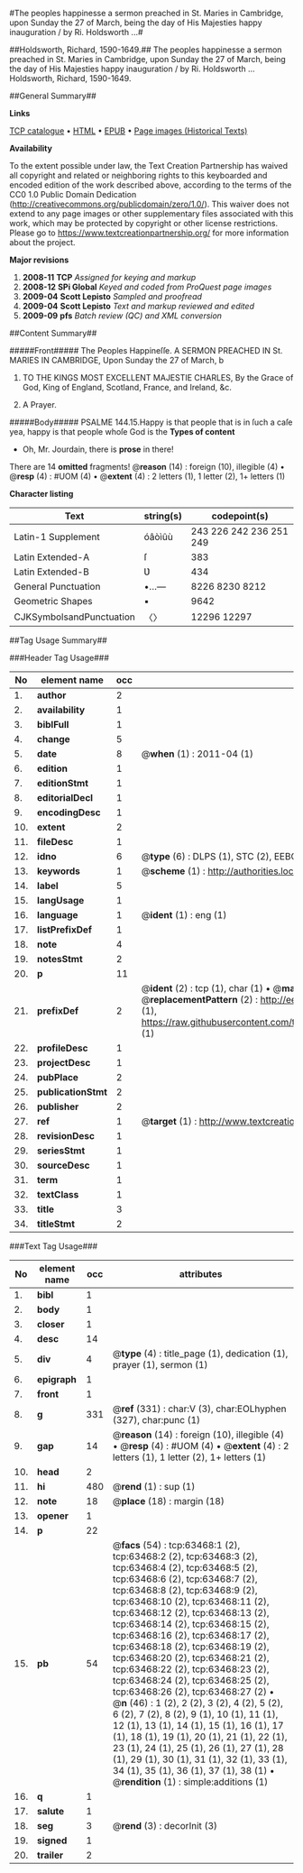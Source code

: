 #The peoples happinesse a sermon preached in St. Maries in Cambridge, upon Sunday the 27 of March, being the day of His Majesties happy inauguration / by Ri. Holdsworth ...#

##Holdsworth, Richard, 1590-1649.##
The peoples happinesse a sermon preached in St. Maries in Cambridge, upon Sunday the 27 of March, being the day of His Majesties happy inauguration / by Ri. Holdsworth ...
Holdsworth, Richard, 1590-1649.

##General Summary##

**Links**

[TCP catalogue](http://www.ota.ox.ac.uk/tcp/)  • 
[HTML](http://tei.it.ox.ac.uk/tcp/Texts-HTML/free/A44/A44134.html)  • 
[EPUB](http://tei.it.ox.ac.uk/tcp/Texts-EPUB/free/A44/A44134.epub) • 
[Page images (Historical Texts)](https://historicaltexts.jisc.ac.uk/eebo-12571427e)

**Availability**

To the extent possible under law, the Text Creation Partnership has waived all copyright and related or neighboring rights to this keyboarded and encoded edition of the work described above, according to the terms of the CC0 1.0 Public Domain Dedication (http://creativecommons.org/publicdomain/zero/1.0/). This waiver does not extend to any page images or other supplementary files associated with this work, which may be protected by copyright or other license restrictions. Please go to https://www.textcreationpartnership.org/ for more information about the project.

**Major revisions**

1. __2008-11__ __TCP__ *Assigned for keying and markup*
1. __2008-12__ __SPi Global__ *Keyed and coded from ProQuest page images*
1. __2009-04__ __Scott Lepisto__ *Sampled and proofread*
1. __2009-04__ __Scott Lepisto__ *Text and markup reviewed and edited*
1. __2009-09__ __pfs__ *Batch review (QC) and XML conversion*

##Content Summary##

#####Front#####
The Peoples Happineſſe. A SERMON PREACHED IN St. MARIES IN CAMBRIDGE, Upon Sunday the 27 of March, b
1. TO THE KINGS MOST EXCELLENT MAJESTIE CHARLES, By the Grace of God, King of England, Scotland, France, and Ireland, &c.

1. A Prayer.

#####Body#####
PSALME 144.15.Happy is that people that is in ſuch a caſe yea, happy is that people whoſe God is the
**Types of content**

  * Oh, Mr. Jourdain, there is **prose** in there!

There are 14 **omitted** fragments! 
 @__reason__ (14) : foreign (10), illegible (4)  •  @__resp__ (4) : #UOM (4)  •  @__extent__ (4) : 2 letters (1), 1 letter (2), 1+ letters (1)

**Character listing**


|Text|string(s)|codepoint(s)|
|---|---|---|
|Latin-1 Supplement|óâòìûù|243 226 242 236 251 249|
|Latin Extended-A|ſ|383|
|Latin Extended-B|Ʋ|434|
|General Punctuation|•…—|8226 8230 8212|
|Geometric Shapes|▪|9642|
|CJKSymbolsandPunctuation|〈〉|12296 12297|

##Tag Usage Summary##

###Header Tag Usage###

|No|element name|occ|attributes|
|---|---|---|---|
|1.|__author__|2||
|2.|__availability__|1||
|3.|__biblFull__|1||
|4.|__change__|5||
|5.|__date__|8| @__when__ (1) : 2011-04 (1)|
|6.|__edition__|1||
|7.|__editionStmt__|1||
|8.|__editorialDecl__|1||
|9.|__encodingDesc__|1||
|10.|__extent__|2||
|11.|__fileDesc__|1||
|12.|__idno__|6| @__type__ (6) : DLPS (1), STC (2), EEBO-CITATION (1), OCLC (1), VID (1)|
|13.|__keywords__|1| @__scheme__ (1) : http://authorities.loc.gov/ (1)|
|14.|__label__|5||
|15.|__langUsage__|1||
|16.|__language__|1| @__ident__ (1) : eng (1)|
|17.|__listPrefixDef__|1||
|18.|__note__|4||
|19.|__notesStmt__|2||
|20.|__p__|11||
|21.|__prefixDef__|2| @__ident__ (2) : tcp (1), char (1)  •  @__matchPattern__ (2) : ([0-9\-]+):([0-9IVX]+) (1), (.+) (1)  •  @__replacementPattern__ (2) : http://eebo.chadwyck.com/downloadtiff?vid=$1&page=$2 (1), https://raw.githubusercontent.com/textcreationpartnership/Texts/master/tcpchars.xml#$1 (1)|
|22.|__profileDesc__|1||
|23.|__projectDesc__|1||
|24.|__pubPlace__|2||
|25.|__publicationStmt__|2||
|26.|__publisher__|2||
|27.|__ref__|1| @__target__ (1) : http://www.textcreationpartnership.org/docs/. (1)|
|28.|__revisionDesc__|1||
|29.|__seriesStmt__|1||
|30.|__sourceDesc__|1||
|31.|__term__|1||
|32.|__textClass__|1||
|33.|__title__|3||
|34.|__titleStmt__|2||


###Text Tag Usage###

|No|element name|occ|attributes|
|---|---|---|---|
|1.|__bibl__|1||
|2.|__body__|1||
|3.|__closer__|1||
|4.|__desc__|14||
|5.|__div__|4| @__type__ (4) : title_page (1), dedication (1), prayer (1), sermon (1)|
|6.|__epigraph__|1||
|7.|__front__|1||
|8.|__g__|331| @__ref__ (331) : char:V (3), char:EOLhyphen (327), char:punc (1)|
|9.|__gap__|14| @__reason__ (14) : foreign (10), illegible (4)  •  @__resp__ (4) : #UOM (4)  •  @__extent__ (4) : 2 letters (1), 1 letter (2), 1+ letters (1)|
|10.|__head__|2||
|11.|__hi__|480| @__rend__ (1) : sup (1)|
|12.|__note__|18| @__place__ (18) : margin (18)|
|13.|__opener__|1||
|14.|__p__|22||
|15.|__pb__|54| @__facs__ (54) : tcp:63468:1 (2), tcp:63468:2 (2), tcp:63468:3 (2), tcp:63468:4 (2), tcp:63468:5 (2), tcp:63468:6 (2), tcp:63468:7 (2), tcp:63468:8 (2), tcp:63468:9 (2), tcp:63468:10 (2), tcp:63468:11 (2), tcp:63468:12 (2), tcp:63468:13 (2), tcp:63468:14 (2), tcp:63468:15 (2), tcp:63468:16 (2), tcp:63468:17 (2), tcp:63468:18 (2), tcp:63468:19 (2), tcp:63468:20 (2), tcp:63468:21 (2), tcp:63468:22 (2), tcp:63468:23 (2), tcp:63468:24 (2), tcp:63468:25 (2), tcp:63468:26 (2), tcp:63468:27 (2)  •  @__n__ (46) : 1 (2), 2 (2), 3 (2), 4 (2), 5 (2), 6 (2), 7 (2), 8 (2), 9 (1), 10 (1), 11 (1), 12 (1), 13 (1), 14 (1), 15 (1), 16 (1), 17 (1), 18 (1), 19 (1), 20 (1), 21 (1), 22 (1), 23 (1), 24 (1), 25 (1), 26 (1), 27 (1), 28 (1), 29 (1), 30 (1), 31 (1), 32 (1), 33 (1), 34 (1), 35 (1), 36 (1), 37 (1), 38 (1)  •  @__rendition__ (1) : simple:additions (1)|
|16.|__q__|1||
|17.|__salute__|1||
|18.|__seg__|3| @__rend__ (3) : decorInit (3)|
|19.|__signed__|1||
|20.|__trailer__|2||
